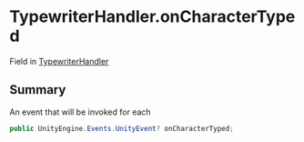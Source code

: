 # TypewriterHandler.onCharacterTyped

Field in [TypewriterHandler](/docs/api/csharp/yarn.unity.typewriterhandler.md)

## Summary


An event that will be invoked for each 


```csharp
public UnityEngine.Events.UnityEvent? onCharacterTyped;
```

